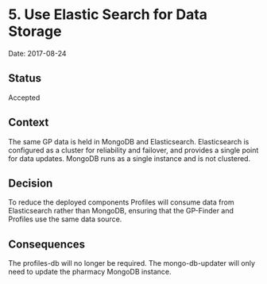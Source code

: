 # 5. Use Elastic Search for Data Storage

Date: 2017-08-24

## Status

Accepted

## Context

The same GP data is held in MongoDB and Elasticsearch.
Elasticsearch is configured as a cluster for reliability and failover, and provides a single point for data updates.
MongoDB runs as a single instance and is not clustered.

## Decision

To reduce the deployed components Profiles will consume data from Elasticsearch rather than MongoDB, ensuring that the GP-Finder and Profiles use the same data source.

## Consequences

The profiles-db will no longer be required.
The mongo-db-updater will only need to update the pharmacy MongoDB instance.
